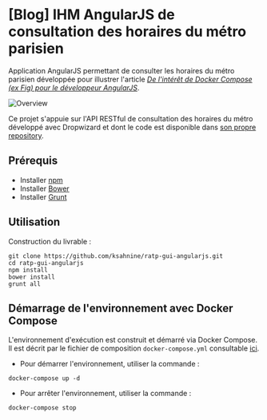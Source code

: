 # [Blog] IHM AngularJS de consultation des horaires du métro parisien
Application AngularJS permettant de consulter les horaires du métro parisien développée pour illustrer l'article <i><a href="http://blog.inovia-conseil.fr/?p=185">De l'intérêt de Docker Compose (ex Fig) pour le développeur AngularJS</a></i>.

![Overview](https://raw.githubusercontent.com/ksahnine/ratp-gui-angularjs/master/docs/metro-gui.png "Overview")

Ce projet s'appuie sur l'API RESTful de consultation des horaires du métro développé avec Dropwizard et dont le code est disponible dans [son propre repository](https://github.com/ksahnine/trafic-ratp-dropwizard).

## Prérequis
 - Installer [npm](https://www.npmjs.com/)
 - Installer [Bower](http://bower.io/#install-bower)
 - Installer [Grunt](http://gruntjs.com/getting-started)

## Utilisation
Construction du livrable :
```
git clone https://github.com/ksahnine/ratp-gui-angularjs.git
cd ratp-gui-angularjs
npm install
bower install
grunt all
```

## Démarrage de l'environnement avec Docker Compose
L'environnement d'exécution est construit et démarré via Docker Compose.
Il est décrit par le fichier de composition `docker-compose.yml` consultable [ici](https://github.com/ksahnine/ratp-gui-angularjs/blob/master/docker-compose.yml).
 - Pour démarrer l'environnement, utiliser la commande :
```
docker-compose up -d
```

 - Pour arrêter l'environnement, utiliser la commande :
```
docker-compose stop
```

